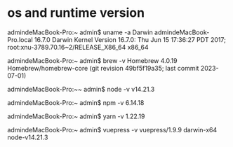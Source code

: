 
# os and runtime version

admindeMacBook-Pro:~ admin$ uname -a
Darwin admindeMacBook-Pro.local 16.7.0 Darwin Kernel Version 16.7.0: Thu Jun 15 17:36:27 PDT 2017; root:xnu-3789.70.16~2/RELEASE_X86_64 x86_64

admindeMacBook-Pro:~ admin$ brew -v
Homebrew 4.0.19
Homebrew/homebrew-core (git revision 49bf5f19a35; last commit 2023-07-01)

admindeMacBook-Pro:~~ admin$ node -v
v14.21.3

admindeMacBook-Pro:~ admin$ npm -v
6.14.18

admindeMacBook-Pro:~ admin$ yarn -v
1.22.19


admindeMacBook-Pro:~ admin$ vuepress -v
vuepress/1.9.9 darwin-x64 node-v14.21.3



